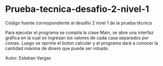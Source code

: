 # Prueba-tecnica-desafio-2-nivel-1
Código fuente correspondiente al desafío 2 nivel 1 de la prueba técnica

Para ejecutar el programa se compila la clase Main, se abre una interfaz gráfica en la cual se ingresan los valores de cada casa separados por comas. Luego se oprime el boton calcular y el programa dará a conocer la cantidad máxima de dinero que puede ser robado.

Autor: Esteban Vargas
